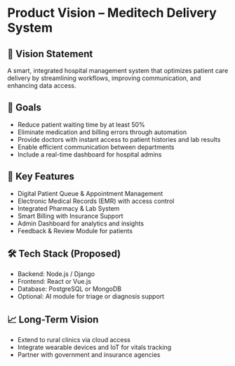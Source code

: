 # Product Vision – Meditech Delivery System

## 🎯 Vision Statement
A smart, integrated hospital management system that optimizes patient care delivery by streamlining workflows, improving communication, and enhancing data access.

## 🌟 Goals
- Reduce patient waiting time by at least 50%
- Eliminate medication and billing errors through automation
- Provide doctors with instant access to patient histories and lab results
- Enable efficient communication between departments
- Include a real-time dashboard for hospital admins

## 🔧 Key Features
- Digital Patient Queue & Appointment Management
- Electronic Medical Records (EMR) with access control
- Integrated Pharmacy & Lab System
- Smart Billing with Insurance Support
- Admin Dashboard for analytics and insights
- Feedback & Review Module for patients

## 🛠️ Tech Stack (Proposed)
- Backend: Node.js / Django
- Frontend: React or Vue.js
- Database: PostgreSQL or MongoDB
- Optional: AI module for triage or diagnosis support

## 📈 Long-Term Vision
- Extend to rural clinics via cloud access
- Integrate wearable devices and IoT for vitals tracking
- Partner with government and insurance agencies
